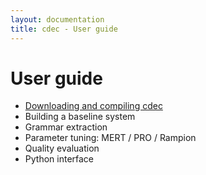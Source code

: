 ```yaml
---
layout: documentation
title: cdec - User guide
---
```

# User guide

- [Downloading and compiling cdec](compiling.html)
- Building a baseline system
- Grammar extraction
- Parameter tuning: MERT / PRO / Rampion
- Quality evaluation
- Python interface
